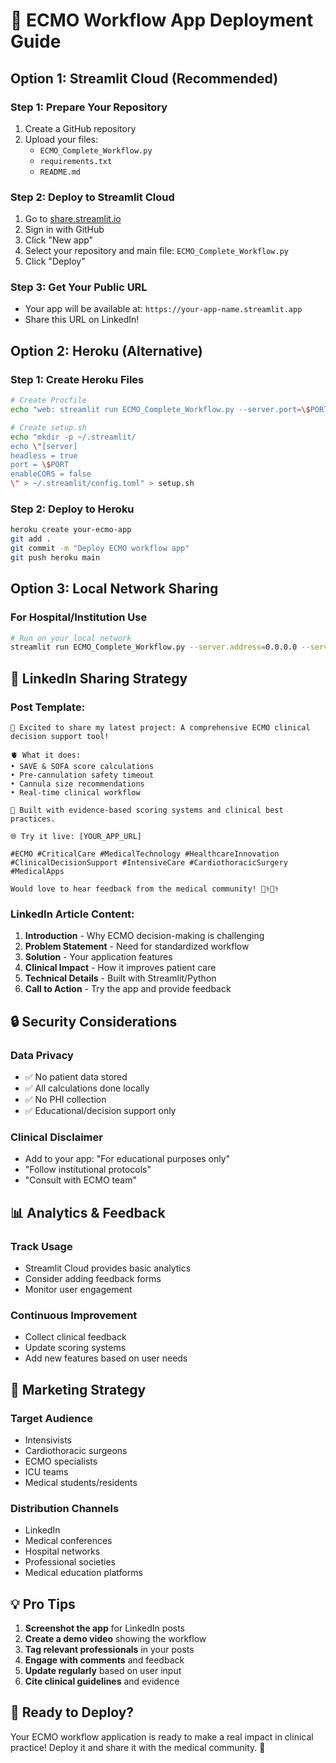 # 🚀 ECMO Workflow App Deployment Guide

## **Option 1: Streamlit Cloud (Recommended)**

### **Step 1: Prepare Your Repository**
1. Create a GitHub repository
2. Upload your files:
   - `ECMO_Complete_Workflow.py`
   - `requirements.txt`
   - `README.md`

### **Step 2: Deploy to Streamlit Cloud**
1. Go to [share.streamlit.io](https://share.streamlit.io/)
2. Sign in with GitHub
3. Click "New app"
4. Select your repository and main file: `ECMO_Complete_Workflow.py`
5. Click "Deploy"

### **Step 3: Get Your Public URL**
- Your app will be available at: `https://your-app-name.streamlit.app`
- Share this URL on LinkedIn!

## **Option 2: Heroku (Alternative)**

### **Step 1: Create Heroku Files**
```bash
# Create Procfile
echo "web: streamlit run ECMO_Complete_Workflow.py --server.port=\$PORT --server.address=0.0.0.0" > Procfile

# Create setup.sh
echo "mkdir -p ~/.streamlit/
echo \"[server]
headless = true
port = \$PORT
enableCORS = false
\" > ~/.streamlit/config.toml" > setup.sh
```

### **Step 2: Deploy to Heroku**
```bash
heroku create your-ecmo-app
git add .
git commit -m "Deploy ECMO workflow app"
git push heroku main
```

## **Option 3: Local Network Sharing**

### **For Hospital/Institution Use**
```bash
# Run on your local network
streamlit run ECMO_Complete_Workflow.py --server.address=0.0.0.0 --server.port=8501
```

## **📱 LinkedIn Sharing Strategy**

### **Post Template:**
```
🚀 Excited to share my latest project: A comprehensive ECMO clinical decision support tool!

🫀 What it does:
• SAVE & SOFA score calculations
• Pre-cannulation safety timeout
• Cannula size recommendations
• Real-time clinical workflow

🔬 Built with evidence-based scoring systems and clinical best practices.

🌐 Try it live: [YOUR_APP_URL]

#ECMO #CriticalCare #MedicalTechnology #HealthcareInnovation #ClinicalDecisionSupport #IntensiveCare #CardiothoracicSurgery #MedicalApps

Would love to hear feedback from the medical community! 👨‍⚕️👩‍⚕️
```

### **LinkedIn Article Content:**
1. **Introduction** - Why ECMO decision-making is challenging
2. **Problem Statement** - Need for standardized workflow
3. **Solution** - Your application features
4. **Clinical Impact** - How it improves patient care
5. **Technical Details** - Built with Streamlit/Python
6. **Call to Action** - Try the app and provide feedback

## **🔒 Security Considerations**

### **Data Privacy**
- ✅ No patient data stored
- ✅ All calculations done locally
- ✅ No PHI collection
- ✅ Educational/decision support only

### **Clinical Disclaimer**
- Add to your app: "For educational purposes only"
- "Follow institutional protocols"
- "Consult with ECMO team"

## **📊 Analytics & Feedback**

### **Track Usage**
- Streamlit Cloud provides basic analytics
- Consider adding feedback forms
- Monitor user engagement

### **Continuous Improvement**
- Collect clinical feedback
- Update scoring systems
- Add new features based on user needs

## **🎯 Marketing Strategy**

### **Target Audience**
- Intensivists
- Cardiothoracic surgeons
- ECMO specialists
- ICU teams
- Medical students/residents

### **Distribution Channels**
- LinkedIn
- Medical conferences
- Hospital networks
- Professional societies
- Medical education platforms

## **💡 Pro Tips**

1. **Screenshot the app** for LinkedIn posts
2. **Create a demo video** showing the workflow
3. **Tag relevant professionals** in your posts
4. **Engage with comments** and feedback
5. **Update regularly** based on user input
6. **Cite clinical guidelines** and evidence

## **🚀 Ready to Deploy?**

Your ECMO workflow application is ready to make a real impact in clinical practice! Deploy it and share it with the medical community. 🌟 